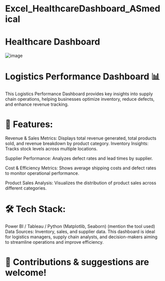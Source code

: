 # Excel_HealthcareDashboard_ASmedical
# Healthcare Dashboard

![image](https://github.com/user-attachments/assets/bf605afa-e83f-4c66-86e2-e597b69e185c)

# Logistics Performance Dashboard 📊
This Logistics Performance Dashboard provides key insights into supply chain operations, helping businesses optimize inventory, reduce defects, and enhance revenue tracking.

# 📌 Features:

Revenue & Sales Metrics: Displays total revenue generated, total products sold, and revenue breakdown by product category.
Inventory Insights: Tracks stock levels across multiple locations.

Supplier Performance: Analyzes defect rates and lead times by supplier.

Cost & Efficiency Metrics: Shows average shipping costs and defect rates to monitor operational performance.

Product Sales Analysis: Visualizes the distribution of product sales across different categories.

# 🛠️ Tech Stack:
Power BI / Tableau / Python (Matplotlib, Seaborn) (mention the tool used)
Data Sources: Inventory, sales, and supplier data.
This dashboard is ideal for logistics managers, supply chain analysts, and decision-makers aiming to streamline operations and improve efficiency.

# 🚀 Contributions & suggestions are welcome!
